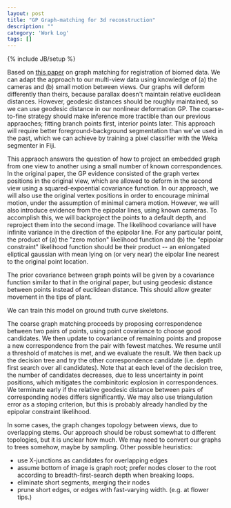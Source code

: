 ```yaml
---
layout: post
title: "GP Graph-matching for 3d reconstruction"
description: ""
category: 'Work Log'
tags: []
---
```

{% include JB/setup %}

Based on [this paper](http://cvlab.epfl.ch/files/content/sites/cvlab2/files/publications/publications/2012/SerradellGKMF12.pdf) on graph matching for registration of biomed data.  We can adapt the approach to our multi-view data using knowledge of (a) the cameras and (b) small motion between views.  Our graphs will deform differently than theirs, because parallax doesn't maintain relative euclidean distances.  However, geodesic distances should be roughly maintained, so we can use geodesic distance in our nonlinear deformation GP.   The coarse-to-fine strategy should make inference more tractible than our previous appraoches; fitting branch points first, interior points later.  This approach will require better foreground-background segmentation than we've used in the past, which we can achieve by training a pixel classifier with the Weka segmenter in Fiji.  

This appraoch answers the question of how to project an embedded graph from one view to another using a small number of known correspondences.   In the original paper, the GP evidence consisted of the graph vertex positions in the original view, which are allowed to deform in the second view using a squared-expoential covariance function.  In our approach, we will also use the original vertex positions in order to encourage minimal motion, under the assumption of minimal camera motion.  However, we will also introduce evidence from the epipolar lines, using known cameras.  To accomplish this, we will backproject the points to a default depth, and reproject them into the second image.  The likelihood covariance will have infinite variance in the direction of the epipolar line.  For any particular point, the product of (a) the "zero motion" likelihood function and (b) the "epipolar constraint" likelihood function should be their product -- an enlongated eliptical gaussian with mean lying on (or very near) the eipolar line nearest to the original point location.

The prior covariance between graph points will be given by a covariance function similar to that in the original paper, but using geodesic distance between points instead of euclidean distance.  This should allow greater movement in the tips of plant.

We can train this model on ground truth curve skeletons. 

The coarse graph matching proceeds by proposing correspondence between two pairs of points, using point covariance to choose good candidates.  We then update to covariance of remaining points and propose a new correspondence from the pair with fewest matches.  We resume until a threshold of matches is met, and we evaluate the result.  We then back up the decision tree and try the other correspondence candidate (i.e. depth first search over all candidates).  Note that at each level of the decision tree, the number of candidates decreases, due to less uncertainty in point positions, which mitigates the combinitoric explosion in correspondences.  We terminate early if the relative geodesic distance between pairs of corresponding nodes differs significantly.  We may also use triangulation error as a stoping criterion, but this is probably already handled by the epipolar constraint likelihood.

In some cases, the graph changes topology between views, due to overlapping stems.  Our approach should be robust somewhat to different topologies, but it is unclear how much.  We may need to convert our graphs to trees somehow, maybe by sampling.  Other possible heuristics: 

* use X-junctions as candidates for overlapping edges
* assume bottom of image is graph root; prefer nodes closer to the root according to breadth-first-search depth when breaking loops.  
* eliminate short segments, merging their nodes
* prune short edges, or edges with fast-varying width. (e.g. at flower tips.)
